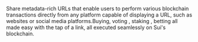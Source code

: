 Share metadata-rich URLs that enable users to perform various blockchain transactions directly from any platform capable of displaying a URL, such as websites or social media platforms.Buying, voting , staking , betting all made easy with the tap of a link, all executed seamlessly on Sui's blockchain.
